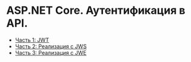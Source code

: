# ASP.NET Core. Аутентификация в API.
* [Часть 1: JWT](https://andrey.moveax.ru/post/asp-net-core-web-api-authentication-part-1-jwt)
* [Часть 2: Реализация с JWS](https://andrey.moveax.ru/post/asp-net-core-web-api-authentication-part-2-jwt-based-on-jws)
* [Часть 3: Реализация с JWE](https://andrey.moveax.ru/post/asp-net-core-web-api-authentication-part-3-jwt-based-on-jwe)
